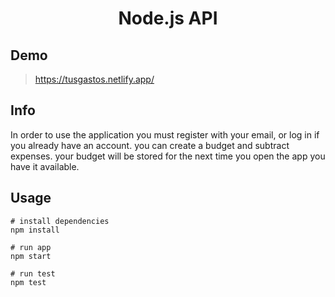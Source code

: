 <h1 align="center">
  Node.js API
</h1>



## Demo
> https://tusgastos.netlify.app/

## Info

In order to use the application you must register with your email, or log in if you already have an account.
you can create a budget and subtract expenses.
your budget will be stored for the next time you open the app you have it available.

## Usage
```
# install dependencies
npm install

# run app
npm start

# run test
npm test
```
